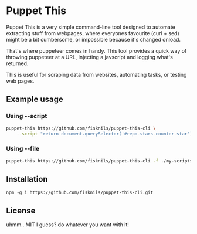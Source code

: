 # Puppet This
Puppet This is a very simple command-line tool designed to automate extracting stuff from webpages, where everyones favourite (curl + sed) might be a bit cumbersome, or impossible because it's changed onload.

That's where puppeteer comes in handy.
This tool provides a quick way of throwing puppeteer at a URL, injecting a javscript and logging what's returned.

This is useful for scraping data from websites, automating tasks, or testing web pages.

## Example usage
### Using --script
```bash
puppet-this https://github.com/fisknils/puppet-this-cli \
    --script "return document.querySelector('#repo-stars-counter-star').innerText;"
```

### Using --file
```bash
puppet-this https://github.com/fisknils/puppet-this-cli -f ./my-scripts/get-github-stars.js
```

## Installation
```npm -g i https://github.com/fisknils/puppet-this-cli.git```

## License
uhmm.. MIT I guess? do whatever you want with it!